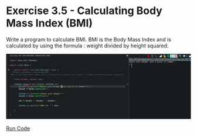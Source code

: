 # Exercise 3.5 - Calculating Body Mass Index (BMI)

Write a program to calculate BMI. BMI is the Body Mass Index and is calculated by using the formula : weight divided by height squared.

<center>

![Gif AreaAndPerimeter](/gif_img/3.5.gif)

</center>

[Run Code](https://replit.com/@ariana-ssilva/Main-3#Main.java)